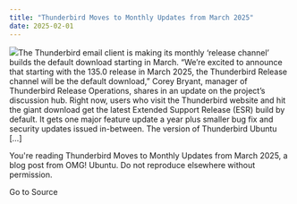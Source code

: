 ```yaml
---
title: "Thunderbird Moves to Monthly Updates from March 2025"
date: 2025-02-01
---
```


![](https://i0.wp.com/www.omgubuntu.co.uk/wp-content/uploads/2023/08/thunderbirdgnometheme.jpg?resize=406%2C232&ssl=1)The Thunderbird email client is making its monthly ‘release channel’ builds the default download starting in March. “We’re excited to announce that starting with the 135.0 release in March 2025, the Thunderbird Release channel will be the default download,” Corey Bryant, manager of Thunderbird Release Operations, shares in an update on the project’s discussion hub. Right now, users who visit the Thunderbird website and hit the giant download get the latest Extended Support Release (ESR) build by default. It gets one major feature update a year plus smaller bug fix and security updates issued in-between. The version of Thunderbird Ubuntu \[…\]

You're reading Thunderbird Moves to Monthly Updates from March 2025, a blog post from OMG! Ubuntu. Do not reproduce elsewhere without permission.

Go to Source
